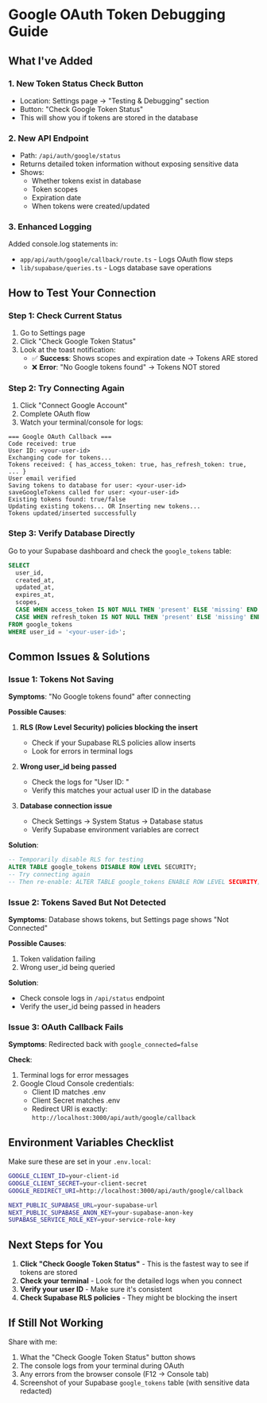 # Google OAuth Token Debugging Guide

## What I've Added

### 1. New Token Status Check Button
- Location: Settings page → "Testing & Debugging" section
- Button: "Check Google Token Status"
- This will show you if tokens are stored in the database

### 2. New API Endpoint
- Path: `/api/auth/google/status`
- Returns detailed token information without exposing sensitive data
- Shows:
  - Whether tokens exist in database
  - Token scopes
  - Expiration date
  - When tokens were created/updated

### 3. Enhanced Logging
Added console.log statements in:
- `app/api/auth/google/callback/route.ts` - Logs OAuth flow steps
- `lib/supabase/queries.ts` - Logs database save operations

## How to Test Your Connection

### Step 1: Check Current Status
1. Go to Settings page
2. Click "Check Google Token Status"
3. Look at the toast notification:
   - ✅ **Success**: Shows scopes and expiration date → Tokens ARE stored
   - ❌ **Error**: "No Google tokens found" → Tokens NOT stored

### Step 2: Try Connecting Again
1. Click "Connect Google Account" 
2. Complete OAuth flow
3. Watch your terminal/console for logs:

```
=== Google OAuth Callback ===
Code received: true
User ID: <your-user-id>
Exchanging code for tokens...
Tokens received: { has_access_token: true, has_refresh_token: true, ... }
User email verified
Saving tokens to database for user: <your-user-id>
saveGoogleTokens called for user: <your-user-id>
Existing tokens found: true/false
Updating existing tokens... OR Inserting new tokens...
Tokens updated/inserted successfully
```

### Step 3: Verify Database Directly
Go to your Supabase dashboard and check the `google_tokens` table:
```sql
SELECT 
  user_id, 
  created_at, 
  updated_at, 
  expires_at, 
  scopes,
  CASE WHEN access_token IS NOT NULL THEN 'present' ELSE 'missing' END as access_token_status,
  CASE WHEN refresh_token IS NOT NULL THEN 'present' ELSE 'missing' END as refresh_token_status
FROM google_tokens
WHERE user_id = '<your-user-id>';
```

## Common Issues & Solutions

### Issue 1: Tokens Not Saving
**Symptoms**: "No Google tokens found" after connecting

**Possible Causes**:
1. **RLS (Row Level Security) policies blocking the insert**
   - Check if your Supabase RLS policies allow inserts
   - Look for errors in terminal logs

2. **Wrong user_id being passed**
   - Check the logs for "User ID: <value>"
   - Verify this matches your actual user ID in the database

3. **Database connection issue**
   - Check Settings → System Status → Database status
   - Verify Supabase environment variables are correct

**Solution**:
```sql
-- Temporarily disable RLS for testing
ALTER TABLE google_tokens DISABLE ROW LEVEL SECURITY;
-- Try connecting again
-- Then re-enable: ALTER TABLE google_tokens ENABLE ROW LEVEL SECURITY;
```

### Issue 2: Tokens Saved But Not Detected
**Symptoms**: Database shows tokens, but Settings page shows "Not Connected"

**Possible Causes**:
1. Token validation failing
2. Wrong user_id being queried

**Solution**:
- Check console logs in `/api/status` endpoint
- Verify the user_id being passed in headers

### Issue 3: OAuth Callback Fails
**Symptoms**: Redirected back with `google_connected=false`

**Check**:
1. Terminal logs for error messages
2. Google Cloud Console credentials:
   - Client ID matches .env
   - Client Secret matches .env
   - Redirect URI is exactly: `http://localhost:3000/api/auth/google/callback`

## Environment Variables Checklist

Make sure these are set in your `.env.local`:
```bash
GOOGLE_CLIENT_ID=your-client-id
GOOGLE_CLIENT_SECRET=your-client-secret
GOOGLE_REDIRECT_URI=http://localhost:3000/api/auth/google/callback

NEXT_PUBLIC_SUPABASE_URL=your-supabase-url
NEXT_PUBLIC_SUPABASE_ANON_KEY=your-supabase-anon-key
SUPABASE_SERVICE_ROLE_KEY=your-service-role-key
```

## Next Steps for You

1. **Click "Check Google Token Status"** - This is the fastest way to see if tokens are stored
2. **Check your terminal** - Look for the detailed logs when you connect
3. **Verify your user ID** - Make sure it's consistent
4. **Check Supabase RLS policies** - They might be blocking the insert

## If Still Not Working

Share with me:
1. What the "Check Google Token Status" button shows
2. The console logs from your terminal during OAuth
3. Any errors from the browser console (F12 → Console tab)
4. Screenshot of your Supabase `google_tokens` table (with sensitive data redacted)
